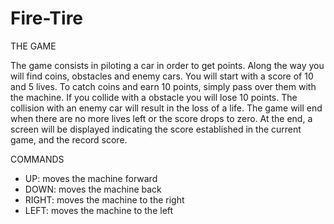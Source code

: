 # Fire-Tire

THE GAME

The game consists in piloting a car in order to get points. Along the way you will find coins, obstacles and enemy cars.
You will start with a score of 10 and 5 lives. To catch coins and earn 10 points, simply pass over them with the machine. 
If you collide with a obstacle you will lose 10 points. The collision with an enemy car will result in the loss of a life.
The game will end when there are no more lives left or the score drops to zero.
At the end, a screen will be displayed indicating the score established in the current game, and the record score.

COMMANDS

- UP: moves the machine forward
- DOWN: moves the machine back
- RIGHT: moves the machine to the right
- LEFT: moves the machine to the left
